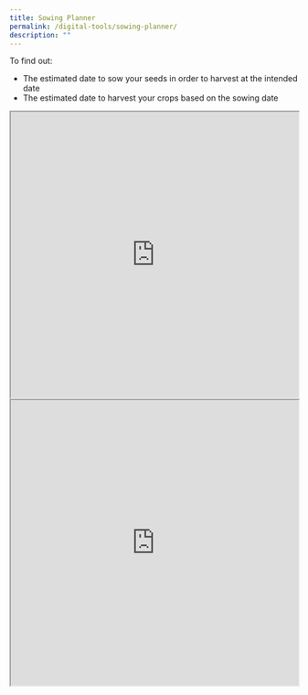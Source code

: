 ```yaml
---
title: Sowing Planner
permalink: /digital-tools/sowing-planner/
description: ""
---
```

To find out:
* The estimated date to sow your seeds in order to harvest at the intended date
* The estimated date to harvest your crops based on the sowing date

<iframe style="width:100%;height:500px" src="https://www.checkfirst.gov.sg/c/97e60ed3-c660-4ab6-b609-98f84e9ac161"></iframe>

<iframe style="width:100%;height:500px" src="https://www.checkfirst.gov.sg/c/00144442-e80b-4725-b1a3-71b2cfd13ba6"></iframe>